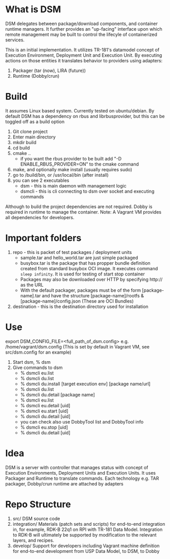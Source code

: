 # What is DSM
DSM delegates between package/download components, and container runtime managers. It further provides an "up-facing" interface upon which remote management may be built to control the lifecyle of containerized services.

This is an initial implementation. It utilizes TR-181's datamodel concept of Execution Environment, Deployment Unit and Execution Unit. By executing actions on those entities it translates behavior to providers using adapters:

1. Packager (tar (now), LIRA (future))
2. Runtime (Dobby/crun)

# Build
It assumes Linux based system. Currently tested on ubuntu/debian. By default DSM has a dependency on rbus and librbusprovider, but this can be toggled off as a build option

1. Git clone project
2. Enter main directory
3. mkdir build
4. cd build
5. cmake ..
    - if you want the rbus provider to be built add "-D ENABLE_RBUS_PROVIDER=ON" to the cmake command
6. make, and optionally make install (usually requires sudo)
7. go to <dsm>/build/bin, or /usr/local/bin (after install)
8. you can see 2 executables
    - dsm - this is main daemon with management logic
    - dsmcli - this is cli connecting to dsm over socket and executing commands

Although to build the project dependencies are not required. Dobby is required in runtime to manage the container. Note: A Vagrant VM provides all dependencies for developers.

# Important folders
1. repo - this is packet of test packages / deployment units
    - sample.tar and hello_world.tar are just simple packaged
    - busybox.tar is the package that has propper bundle definition created from standard busybox OCI image. It executes command `sleep infinity`. It is used for testing of start stop container
    - Packages may also be downloaded over HTTP by specifying http://<package> as the URL
    - With the default packager, packages must be of the form [package-name].tar and have the structure [package-name]/rootfs & [package-name]/config.json (These are OCI Bundles)
2. destination - this is the destination directory used for installation

# Use
export DSM_CONFIG_FILE=<full_path_of_dsm.config> e.g. /home/vagrant/dsm.config (This is set by default in Vagrant VM, see src/dsm.config for an example)

1. Start dsm, % dsm
2. Give commands to dsm
    - % dsmcli eu.list
    - % dsmcli du.list
    - % dsmcli du.install [target execution env] [package name/url]
    - % dsmcli du.list
    - % dsmcli du.detail [package name]
    - % dsmcli eu.list
    - % dsmcli eu.detail [uid]
    - % dsmcli eu.start [uid]
    - % dsmcli du.detail [uid]
    - you can check also use DobbyTool list and DobbyTool info
    - % dsmcli eu.stop [uid]
    - % dsmcli du.detail [uid]
    
# Idea
DSM is a server with controller that manages status with concept of Execution Environments, Deployment Units and Execution Units. It uses Packager and Runtime to translate commands. Each technology e.g. TAR packager, Dobby/crun runtime are attached by adapters

# Repo Structure
1. src/ DSM source code
2. integration/ Materials (patch sets and scripts) for end-to-end integration in, for example, RDK-B 22q1 on RPI with TR-181 Data Model. Integration to RDK-B will ultimately be supported by modification to the relevant layers, and recipes.
3. develop/ Support for developers including Vagrant machine definition for end-to-end development from USP Data Model, to DSM, to Dobby

